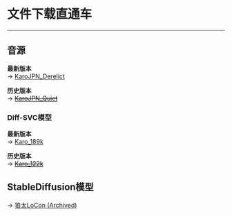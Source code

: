 # 文件下载直通车

---

## 音源

**最新版本**   
-> [KaroJPN_Derelict](https://drive.google.com/file/d/1WEz9pKsYEeOG0F0SW5wgoqbEUi2yfszd/view?usp=sharing)
  
**历史版本**  
-> [~~KaroJPN_Quiet~~](https://drive.google.com/file/d/1LOCQRmmFGH-HdmgVXcqQIVitpknV_VpL/view?usp=sharing)  

### Diff-SVC模型

**最新版本**  
-> [Karo_189k](https://drive.google.com/file/d/11kNjEfrLlXq30vmh9m6ADV66q0gYEPTj/view?usp=sharing)

**历史版本**  
-> [~~Karo_122k~~](https://drive.google.com/file/d/1bI_uxcsYxCsSHmqly97zTXRN4d631sk9/view?usp=sharing)  

## StableDiffusion模型

-> [狼太LoCon (Archived)]()
